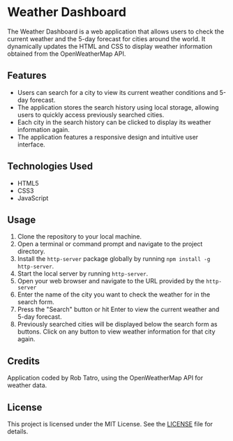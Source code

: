 # Weather Dashboard

The Weather Dashboard is a web application that allows users to check the current weather and the 5-day forecast for cities around the world. It dynamically updates the HTML and CSS to display weather information obtained from the OpenWeatherMap API.

## Features

- Users can search for a city to view its current weather conditions and 5-day forecast.
- The application stores the search history using local storage, allowing users to quickly access previously searched cities.
- Each city in the search history can be clicked to display its weather information again.
- The application features a responsive design and intuitive user interface.

## Technologies Used

- HTML5
- CSS3
- JavaScript

## Usage

1. Clone the repository to your local machine.
2. Open a terminal or command prompt and navigate to the project directory.
3. Install the `http-server` package globally by running `npm install -g http-server`.
4. Start the local server by running `http-server`.
5. Open your web browser and navigate to the URL provided by the `http-server`
6. Enter the name of the city you want to check the weather for in the search form.
7. Press the "Search" button or hit Enter to view the current weather and 5-day forecast.
8. Previously searched cities will be displayed below the search form as buttons. Click on any button to view weather information for that city again.

## Credits

Application coded by Rob Tatro, using the OpenWeatherMap API for weather data.

## License

This project is licensed under the MIT License. See the [LICENSE](LICENSE) file for details.

